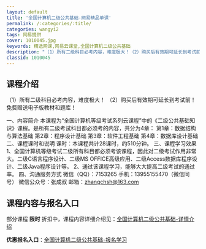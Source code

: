 ```yaml
---
layout: default
title: '全国计算机二级公共基础-网易精品单课'
permalink: /:categories/:title/
categories: wangyi2
tags: 网易提供
cover: 1010045.jpg
keywords: 精选网课,网易云课堂,全国计算机二级公共基础
description: "（1）所有二级科目必考内容，难度极大！（2）购买后有效期可延长到考试前！免费赠送电子版教材和题库！一、内容简介本课程为“全国计算机等级考试系列云课程”中的《二级公共基础知识》课程。是所有二级"
classid: 1010045
---
```


## 课程介绍

（1）所有二级科目必考内容，难度极大！
（2）购买后有效期可延长到考试前！免费赠送电子版教材和题库！

一、内容简介
    本课程为“全国计算机等级考试系列云课程”中的《二级公共基础知识》课程。是所有二级考试科目都必须考的内容，共分为4章：
    第1章：数据结构与算法基础
    第2章：程序设计基础
    第3章：软件工程基础
    第4章：数据库设计基础
二、课程课时和说明
    课时：本课程共计28课时，约510分钟。
    三、课程学习效果
    1、全国计算机等级考试二级所有科目都必须考该课程，因此对二级考试作用非常大。二级C语言程序设计、二级MS OFFICE高级应用、二级Access数据库程序设计、二级Java程序设计等。
    2、通过该课程学习，能够大大提高二级考试的通过率。
四、沟通服务方式
    微信（QQ）：7153265
    手机：13955155470（微信同号）
    微信公众号：张成叔
    邮箱：zhangchsh@163.com

## 课程内容与报名入口

部分课程 **限时** 折扣中，课程内容详细介绍见：[全国计算机二级公共基础-详情介绍](https://study.163.com/course/introduction/1010045.htm?share=1&shareId=1025206652&utm_campaign=share&utm_medium=iphoneShare&utm_source=&utm_u=1025206652)

**优惠报名入口**：[全国计算机二级公共基础-报名学习](https://study.163.com/course/introduction/1010045.htm?share=1&shareId=1025206652&utm_campaign=share&utm_medium=iphoneShare&utm_source=&utm_u=1025206652)


